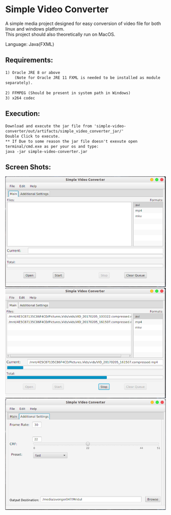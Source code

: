 
# Simple Video Converter  

A simple media project designed for easy conversion of video file for both linux and windows platform.  
This project should also theoretically run on MacOS.

Language: Java(FXML)  
  
## Requirements:
  
    1) Oracle JRE 8 or above  
        (Note for Oracle JRE 11 FXML is needed to be installed as module separately).  
      
    2) FFMPEG (Should be present in system path in Windows)
    3) x264 codec
    
    
    
## Execution:  
    Download and execute the jar file from 'simple-video-converter/out/artifacts/simple_video_converter_jar/'   
    Double Click to execute.  
    ** If Due to some reason the jar file doesn't exexute open terminal/cmd.exe as per your os and type:  
    java -jar simple-video-converter.jar  
   
## Screen Shots:  
![Alt text](screen/3.png?raw=true "Main Window")  
![Alt text](screen/1.png?raw=true "Main")  
![Alt text](screen/2.png?raw=true "Additional settings")    
    
      


